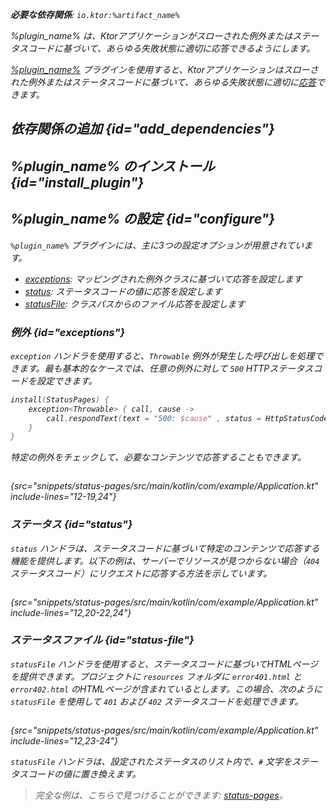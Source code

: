 [//]: # (title: ステータスページ)

<show-structure for="chapter" depth="2"/>
<primary-label ref="server-plugin"/>

<var name="plugin_name" value="StatusPages"/>
<var name="package_name" value="io.ktor.server.plugins.statuspages"/>
<var name="artifact_name" value="ktor-server-status-pages"/>

<tldr>
<p>
<b>必要な依存関係</b>: <code>io.ktor:%artifact_name%</code>
</p>
<var name="example_name" value="status-pages"/>
<include from="lib.topic" element-id="download_example"/>
<include from="lib.topic" element-id="native_server_supported"/>
</tldr>

<link-summary>
%plugin_name% は、Ktorアプリケーションがスローされた例外またはステータスコードに基づいて、あらゆる失敗状態に適切に応答できるようにします。
</link-summary>

[%plugin_name%](https://api.ktor.io/ktor-server/ktor-server-plugins/ktor-server-status-pages/io.ktor.server.plugins.statuspages/-status-pages.html) プラグインを使用すると、Ktorアプリケーションはスローされた例外またはステータスコードに基づいて、あらゆる失敗状態に適切に[応答](server-responses.md)できます。

## 依存関係の追加 {id="add_dependencies"}

<include from="lib.topic" element-id="add_ktor_artifact_intro"/>
<include from="lib.topic" element-id="add_ktor_artifact"/>

## %plugin_name% のインストール {id="install_plugin"}

<include from="lib.topic" element-id="install_plugin"/>

## %plugin_name% の設定 {id="configure"}

`%plugin_name%` プラグインには、主に3つの設定オプションが用意されています。

- [exceptions](#exceptions): マッピングされた例外クラスに基づいて応答を設定します
- [status](#status): ステータスコードの値に応答を設定します
- [statusFile](#status-file): クラスパスからのファイル応答を設定します

### 例外 {id="exceptions"}

`exception` ハンドラを使用すると、`Throwable` 例外が発生した呼び出しを処理できます。最も基本的なケースでは、任意の例外に対して `500` HTTPステータスコードを設定できます。

```kotlin
install(StatusPages) {
    exception<Throwable> { call, cause ->
        call.respondText(text = "500: $cause" , status = HttpStatusCode.InternalServerError)
    }
}
```

特定の例外をチェックして、必要なコンテンツで応答することもできます。

```kotlin
```
{src="snippets/status-pages/src/main/kotlin/com/example/Application.kt" include-lines="12-19,24"}

### ステータス {id="status"}

`status` ハンドラは、ステータスコードに基づいて特定のコンテンツで応答する機能を提供します。以下の例は、サーバーでリソースが見つからない場合（`404` ステータスコード）にリクエストに応答する方法を示しています。

```kotlin
```
{src="snippets/status-pages/src/main/kotlin/com/example/Application.kt" include-lines="12,20-22,24"}

### ステータスファイル {id="status-file"}

`statusFile` ハンドラを使用すると、ステータスコードに基づいてHTMLページを提供できます。プロジェクトに `resources` フォルダに `error401.html` と `error402.html` のHTMLページが含まれているとします。この場合、次のように `statusFile` を使用して `401` および `402` ステータスコードを処理できます。
```kotlin
```
{src="snippets/status-pages/src/main/kotlin/com/example/Application.kt" include-lines="12,23-24"}

`statusFile` ハンドラは、設定されたステータスのリスト内で、`#` 文字をステータスコードの値に置き換えます。

> 完全な例は、こちらで見つけることができます: [status-pages](https://github.com/ktorio/ktor-documentation/tree/%ktor_version%/codeSnippets/snippets/status-pages)。